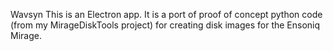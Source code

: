 Wavsyn
This is an Electron app. It is a port of proof of concept python code (from my MirageDiskTools project) for creating disk images for the Ensoniq Mirage.
